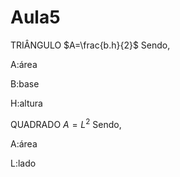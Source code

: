 
# Aula5


TRIÂNGULO
$A=\frac{b.h}{2}$
Sendo,

A:área 

B:base

H:altura


QUADRADO
$A=L^{2}$
Sendo,

A:área 

L:lado
